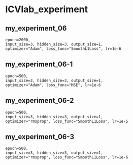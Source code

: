 # ICVlab_experiment

## my_experiment_06

    epoch=2000,
    input_size=3, hidden_size=3, output_size=1,
    optimizer="Adam", loss_func="SmoothL1Loss", lr=1e-6
    
## my_experiment_06-1
    epoch=500,
    input_size=3, hidden_size=3, output_size=1,
    optimizer="Adam", loss_func="MSE", lr=1e-6

## my_experiment_06-2
    epoch=500,
    input_size=3, hidden_size=3, output_size=1,
    optimizer="rmsprop", loss_func="SmoothL1Loss", lr=1e-5

## my_experiment_06-3
    epoch=500,
    input_size=3, hidden_size=3, output_size=1,
    optimizer="rmsprop", loss_func="SmoothL1Loss", lr=1e-6
